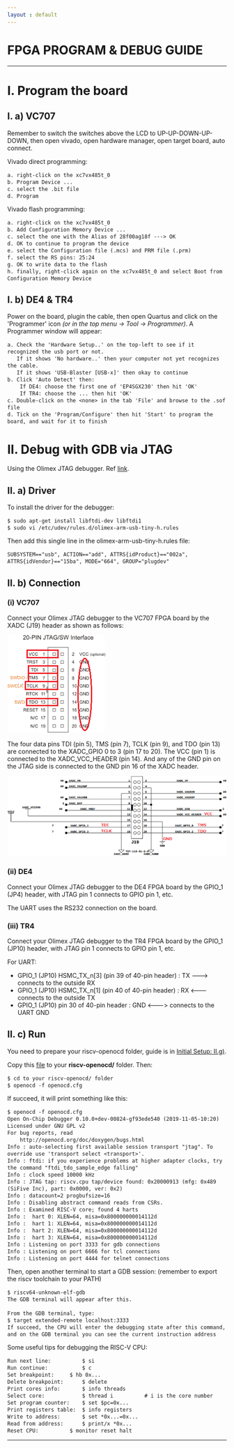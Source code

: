 ```yaml
---
layout : default
---
```


# FPGA PROGRAM & DEBUG GUIDE

* * *

# I. Program the board

## I. a) VC707

Remember to switch the switches above the LCD to UP-UP-DOWN-UP-DOWN,
then open vivado, open hardware manager, open target board, auto connect.

Vivado direct programming:

	a. right-click on the xc7vx485t_0
	b. Program Device ...
	c. select the .bit file
	d. Program

Vivado flash programming:

	a. right-click on the xc7vx485t_0
	b. Add Configuration Memory Device ...
	c. select the one with the Alias of 28f00ag18f ---> OK
	d. OK to continue to program the device
	e. select the Configuration file (.mcs) and PRM file (.prm)
	f. select the RS pins: 25:24
	g. OK to write data to the flash
	h. finally, right-click again on the xc7vx485t_0 and select Boot from Configuration Memory Device

## I. b) DE4 & TR4

Power on the board, plugin the cable, then open Quartus and click on the 'Programmer' icon *(or in the top menu -> Tool -> Programmer)*. A Programmer window will appear:

	a. Check the 'Hardware Setup..' on the top-left to see if it recognized the usb port or not.
	   If it shows 'No hardware..' then your computer not yet recognizes the cable.
	   If it shows 'USB-Blaster [USB-x]' then okay to continue
	b. Click 'Auto Detect' then:
		If DE4: choose the first one of 'EP4SGX230' then hit 'OK'
		If TR4: choose the ... then hit 'OK'
	c. Double-click on the <none> in the tab 'File' and browse to the .sof file
	d. Tick on the 'Program/Configure' then hit 'Start' to program the board, and wait for it to finish

# II. Debug with GDB via JTAG

Using the Olimex JTAG debugger. Ref [link](https://www.olimex.com/Products/ARM/JTAG/ARM-USB-TINY-H/).

## II. a) Driver

To install the driver for the debugger:

	$ sudo apt-get install libftdi-dev libftdi1
	$ sudo vi /etc/udev/rules.d/olimex-arm-usb-tiny-h.rules

Then add this single line in the olimex-arm-usb-tiny-h.rules file:

	SUBSYSTEM=="usb", ACTION=="add", ATTRS{idProduct}=="002a", ATTRS{idVendor}=="15ba", MODE="664", GROUP="plugdev"

## II. b) Connection

### (i) VC707

Connect your Olimex JTAG debugger to the VC707 FPGA board by the XADC (J19) header as shown as follows:

![Branching](./jtag-20pin.png)

The four data pins TDI (pin 5), TMS (pin 7), TCLK (pin 9), and TDO (pin 13) are connected to the XADC_GPIO 0 to 3 (pin 17 to 20). The VCC (pin 1) is connected to the XADC_VCC_HEADER (pin 14). And any of the GND pin on the JTAG side is connected to the GND pin 16 of the XADC header.

![Branching](./jtag-xadc.png)

### (ii) DE4

Connect your Olimex JTAG debugger to the DE4 FPGA board by the GPIO_1 (JP4) header, with JTAG pin 1 connects to GPIO pin 1, etc.

The UART uses the RS232 connection on the board.

### (iii) TR4

Connect your Olimex JTAG debugger to the TR4 FPGA board by the GPIO_1 (JP10) header, with JTAG pin 1 connects to GPIO pin 1, etc.

For UART:
- GPIO_1 (JP10) HSMC_TX_n[3] (pin 39 of 40-pin header) : TX ---> connects to the outside RX
- GPIO_1 (JP10) HSMC_TX_n[1] (pin 40 of 40-pin header) : RX <--- connects to the outside TX
- GPIO_1 (JP10) pin 30 of 40-pin header : GND <---> connects to the UART GND

## II. c) Run

You need to prepare your riscv-openocd folder, guide is in [Initial Setup: II.g)](./init.md#ii-g-openocd).

Copy this [file](./openocd.cfg) to your **riscv-openocd/** folder. Then:

	$ cd to your riscv-openocd/ folder
	$ openocd -f openocd.cfg

If succeed, it will print something like this:

	$ openocd -f openocd.cfg 
	Open On-Chip Debugger 0.10.0+dev-00824-gf93ede540 (2019-11-05-10:20)
	Licensed under GNU GPL v2
	For bug reports, read
		http://openocd.org/doc/doxygen/bugs.html
	Info : auto-selecting first available session transport "jtag". To override use 'transport select <transport>'.
	Info : ftdi: if you experience problems at higher adapter clocks, try the command "ftdi_tdo_sample_edge falling"
	Info : clock speed 10000 kHz
	Info : JTAG tap: riscv.cpu tap/device found: 0x20000913 (mfg: 0x489 (SiFive Inc), part: 0x0000, ver: 0x2)
	Info : datacount=2 progbufsize=16
	Info : Disabling abstract command reads from CSRs.
	Info : Examined RISC-V core; found 4 harts
	Info :  hart 0: XLEN=64, misa=0x800000000014112d
	Info :  hart 1: XLEN=64, misa=0x800000000014112d
	Info :  hart 2: XLEN=64, misa=0x800000000014112d
	Info :  hart 3: XLEN=64, misa=0x800000000014112d
	Info : Listening on port 3333 for gdb connections
	Info : Listening on port 6666 for tcl connections
	Info : Listening on port 4444 for telnet connections

Then, open another terminal to start a GDB session: (remember to export the riscv toolchain to your PATH)

	$ riscv64-unknown-elf-gdb
	The GDB terminal will appear after this.
	
	From the GDB terminal, type:
	$ target extended-remote localhost:3333
	If succeed, the CPU will enter the debugging state after this command,
	and on the GDB terminal you can see the current instruction address

Some useful tips for debugging the RISC-V CPU:

	Run next line:			$ si
	Run continue:			$ c
	Set breakpoint:		$ hb 0x...
	Delete breakpoint:		$ delete
	Print cores info:		$ info threads
	Select core:			$ thread i			# i is the core number
	Set program counter:	$ set $pc=0x...
	Print registers table:	$ info registers
	Write to address:		$ set *0x...=0x...
	Read from address:		$ print/x *0x...
	Reset CPU:			$ monitor reset halt

* * *

